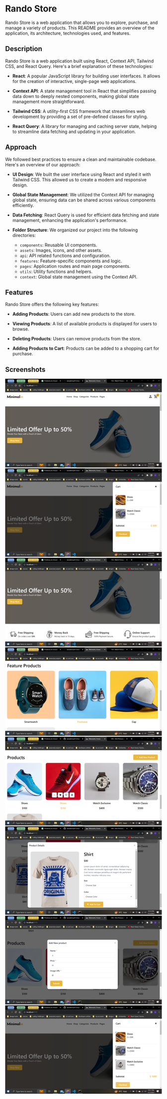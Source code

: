 # Rando Store

Rando Store is a web application that allows you to explore, purchase, and manage a variety of products. This README provides an overview of the application, its architecture, technologies used, and features.

## Description

Rando Store is a web application built using React, Context API, Tailwind CSS, and React Query. Here's a brief explanation of these technologies:

- **React**: A popular JavaScript library for building user interfaces. It allows for the creation of interactive, single-page web applications.

- **Context API**: A state management tool in React that simplifies passing data down to deeply nested components, making global state management more straightforward.

- **Tailwind CSS**: A utility-first CSS framework that streamlines web development by providing a set of pre-defined classes for styling.

- **React Query**: A library for managing and caching server state, helping to streamline data fetching and updating in your application.

## Approach

We followed best practices to ensure a clean and maintainable codebase. Here's an overview of our approach:

- **UI Design**: We built the user interface using React and styled it with Tailwind CSS. This allowed us to create a modern and responsive design.

- **Global State Management**: We utilized the Context API for managing global state, ensuring data can be shared across various components efficiently.

- **Data Fetching**: React Query is used for efficient data fetching and state management, enhancing the application's performance.

- **Folder Structure**: We organized our project into the following directories:

  - `components`: Reusable UI components.
  - `assets`: Images, icons, and other assets.
  - `api`: API related functions and configuration.
  - `features`: Feature-specific components and logic.
  - `pages`: Application routes and main page components.
  - `utils`: Utility functions and helpers.
  - `context`: Global state management using the Context API.

## Features

Rando Store offers the following key features:

- **Adding Products**: Users can add new products to the store.

- **Viewing Products**: A list of available products is displayed for users to browse.

- **Deleting Products**: Users can remove products from the store.

- **Adding Products to Cart**: Products can be added to a shopping cart for purchase.

## Screenshots

![Rando Store Screenshot 1](src/assets/screenshots/screenshot8.png)
![Rando Store Screenshot 2](src/assets/screenshots/screenshot1.png)
![Rando Store Screenshot 3](src/assets/screenshots/screenshot2.png)
![Rando Store Screenshot 3](src/assets/screenshots/screenshot3.png)
![Rando Store Screenshot 3](src/assets/screenshots/screenshot4.png)
![Rando Store Screenshot 3](src/assets/screenshots/screenshot5.png)
![Rando Store Screenshot 3](src/assets/screenshots/screenshot6.png)
![Rando Store Screenshot 3](src/assets/screenshots/screenshot7.png)
